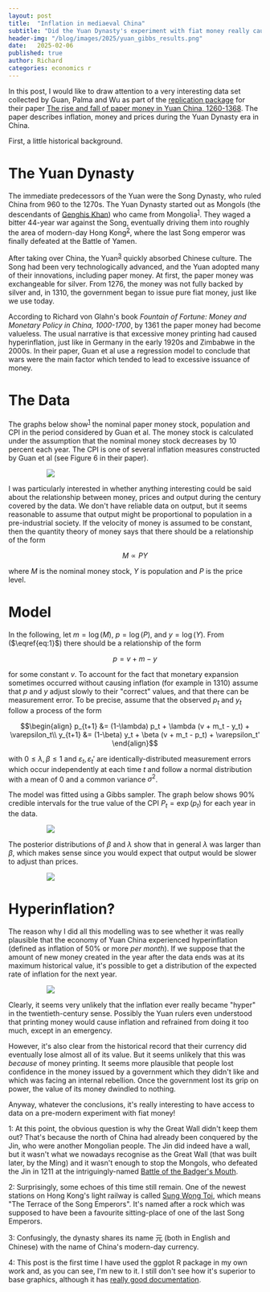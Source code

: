 ```yaml
---
layout: post
title:  "Inflation in mediaeval China"
subtitle: "Did the Yuan Dynasty's experiment with fiat money really cause a hyperinflationary collapse?"
header-img: "/blog/images/2025/yuan_gibbs_results.png"
date:   2025-02-06
published: true
author: Richard
categories: economics r
---
```

In this post, I would like to draw attention to a very interesting data set collected by Guan, Palma and Wu as part of the [replication package](https://www.openicpsr.org/openicpsr/project/194606/version/V1/view) for their paper [The rise and fall of paper money in Yuan China, 1260-1368](https://onlinelibrary.wiley.com/doi/10.1111/ehr.13305). The paper describes inflation, money and prices during the Yuan Dynasty era in China.

First, a little historical background.
# The Yuan Dynasty
The immediate predecessors of the Yuan were the Song Dynasty, who ruled China from 960 to the 1270s. The Yuan Dynasty started out as Mongols (the descendants of [Genghis Khan](https://en.wikipedia.org/wiki/Genghis_Khan)) who came from Mongolia<sup>[1](#myfootnote1)</sup>. They waged a bitter 44-year war against the Song, eventually driving them into roughly the area of modern-day Hong Kong<sup>[2](#myfootnote2)</sup>, where the last Song emperor was finally defeated at the Battle of Yamen.

After taking over China, the Yuan<sup>[3](#myfootnote3)</sup> quickly absorbed Chinese culture. The Song had been very technologically advanced, and the Yuan adopted many of their innovations, including paper money. At first, the paper money was exchangeable for silver. From 1276, the money was not fully backed by silver and, in 1310, the government began to issue pure fiat money, just like we use today.

According to Richard von Glahn's book <i>Fountain of Fortune: Money and Monetary Policy in China, 1000-1700</i>, by 1361 the paper money had become valueless. The usual narrative is that excessive money printing had caused hyperinflation, just like in Germany in the early 1920s and Zimbabwe in the 2000s. In their paper, Guan et al use a regression model to conclude that wars were the main factor which tended to lead to excessive issuance of money.
# The Data
The graphs below show<sup>[1](#myfootnote4)</sup> the nominal paper money stock, population and CPI in the period considered by Guan et al. The money stock is calculated under the assumption that the nominal money stock decreases by 10 percent each year. The CPI is one of several inflation measures constructed by Guan et al (see Figure 6 in their paper).

<div style="width:70%; margin:0 auto;">
 <img src="/blog/images/2025/yuan_plots.png" />
</div>

I was particularly interested in whether anything interesting could be said about the relationship between money, prices and output during the century covered by the data. We don't have reliable data on output, but it seems reasonable to assume that output might be proportional to population in a pre-industrial society. If the velocity of money is assumed to be constant, then the quantity theory of money says that there should be a relationship of the form

$$M \propto PY \tag{1}\label{eq:1}$$

where $M$ is the nominal money stock, $Y$ is population and $P$ is the price level.
# Model
In the following, let $m = \log(M)$, $p = \log(P)$, and $y = \log(Y)$. From ($\eqref{eq:1}$) there should be a relationship of the form

$$p = v + m - y$$

for some constant $v$. To account for the fact that monetary expansion sometimes occurred without causing inflation (for example in 1310) assume that $p$ and $y$ adjust slowly to their "correct" values, and that there can be measurement error. To be precise, assume that the observed $p_t$ and $y_t$ follow a process of the form

$$\begin{align}
p_{t+1} &= (1-\lambda) p_t + \lambda (v + m_t - y_t) + \varepsilon_t\\
y_{t+1} &= (1-\beta) y_t + \beta (v + m_t - p_t) + \varepsilon_t'
\end{align}$$

with $0 \le \lambda, \beta \le 1$ and $\varepsilon_t, \varepsilon_t'$ are identically-distributed measurement errors which occur independently at each time $t$ and follow a normal distribution with a mean of $0$ and a common variance $\sigma^2$. 

The model was fitted using a Gibbs sampler. The graph below shows 90% credible intervals for the true value of the CPI $P_t = \exp(p_t)$ for each year in the data.

<div style="width:70%; margin:0 auto;">
 <img src="/blog/images/2025/yuan_gibbs_results.png">
</div>

The posterior distributions of $\beta$ and $\lambda$ show that in general $\lambda$ was larger than $\beta$, which makes sense since you would expect that output would be slower to adjust than prices.

<div style="width:70%; margin:0 auto;">
 <img src="/blog/images/2025/yuan_beta_lambda.png">
</div>

# Hyperinflation?
The reason why I did all this modelling was to see whether it was really plausible that the economy of Yuan China experienced hyperinflation (defined as inflation of 50% or more *per month*). If we suppose that the amount of new money created in the year after the data ends was at its maximum historical value, it's possible to get a distribution of the expected rate of inflation for the next year.

<div style="width:70%; margin:0 auto;">
 <img src="/blog/images/2025/yuan_inflation.png">
</div>

Clearly, it seems very unlikely that the inflation ever really became "hyper" in the twentieth-century sense. Possibly the Yuan rulers even understood that printing money would cause inflation and refrained from doing it too much, except in an emergency.

However, it's also clear from the historical record that their currency did eventually lose almost all of its value. But it seems unlikely that this was *because* of money printing. It seems more plausible that people lost confidence in the money issued by a government which they didn't like and which was facing an internal rebellion. Once the government lost its grip on power, the value of its money dwindled to nothing.

Anyway, whatever the conclusions, it's really interesting to have access to data on a pre-modern experiment with fiat money!


<a name="myfootnote1">1</a>: At this point, the obvious question is why the Great Wall didn't keep them out? That's because the north of China had already been conquered by the Jin, who were another Mongolian people. The Jin did indeed have a wall, but it wasn't what we nowadays recognise as the Great Wall (that was built later, by the Ming) and it wasn't enough to stop the Mongols, who defeated the Jin in 1211 at the intriguingly-named [Battle of the Badger's Mouth](https://en.wikipedia.org/wiki/Battle_of_Yehuling).

<a name="myfootnote2">2</a>: Surprisingly, some echoes of this time still remain. One of the newest stations on Hong Kong's light railway is called [Sung Wong Toi](https://en.wikipedia.org/wiki/Sung_Wong_Toi), which means "The Terrace of the Song Emperors". It's named after a rock which was supposed to have been a favourite sitting-place of one of the last Song Emperors.

<a name="myfootnote3">3</a>: Confusingly, the dynasty shares its name 元 (both in English and Chinese) with the name of China's modern-day currency.

<a name="myfootnote4">4</a>: This post is the first time I have used the ggplot R package in my own work and, as you can see, I'm new to it. I still don't see how it's superior to base graphics, although it has [really good documentation](https://ggplot2.tidyverse.org/).
